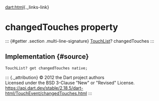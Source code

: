 [dart:html](../../dart-html/dart-html-library){._links-link}

changedTouches property
=======================

::: {#getter .section .multi-line-signature}
[TouchList](../touchlist-class)? changedTouches
:::

Implementation {#source}
--------------

``` {.language-dart data-language="dart"}
TouchList? get changedTouches native;
```

::: {._attribution}
© 2012 the Dart project authors\
Licensed under the BSD 3-Clause \"New\" or \"Revised\" License.\
<https://api.dart.dev/stable/2.18.5/dart-html/TouchEvent/changedTouches.html>
:::

